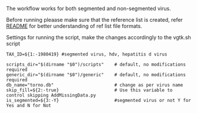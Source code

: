 The workflow works for both segmented and non-segmented virus.

Before running pleaase make sure that the reference list is created, refer [README](https://github.com/josephhughes/TING/tree/main/New_scripts) for better understanding of ref list file formats.

Settings for running the script, make the changes accordingly to the vgtk.sh script
```
TAX_ID=${1:-1980419} #segmented virus, hdv, hepatitis d virus

scripts_dir="$(dirname "$0")/scripts"    # default, no modifications required 
generic_dir="$(dirname "$0")/generic"    # default, no modifications required
db_name="torno.db"                       # change as per virus name
skip_fill=${2:-true}                     # Use this variable to control skipping AddMissingData.py
is_segmented=${3:-Y}                     #segmented virus or not Y for Yes and N for Not
```
